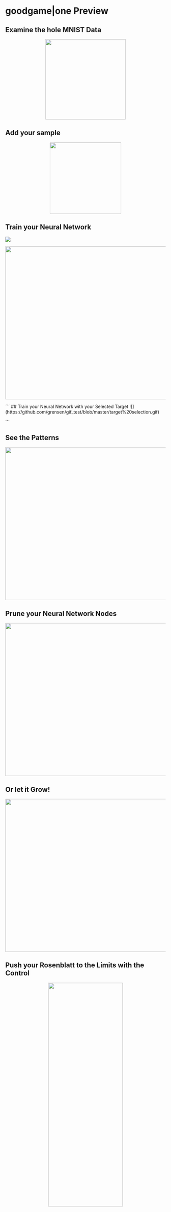 # goodgame|one Preview

## Examine the hole MNIST Data
<p align="center">
<img width="252" height="252" src="https://github.com/grensen/gif_test/blob/master/examine_mnist.gif"/>
</p>

## Add your sample
<p align="center">
<img width="224" height="224" src="https://github.com/grensen/gif_test/blob/master/add_sample2.gif"/>
</p>

## Train your Neural Network
![](https://github.com/grensen/gif_test/blob/master/train_neural_network2.gif)
<p align="center">
<img width="640" height="480" src="https://github.com/grensen/gif_test/blob/master/train_neural_network2.giff"/>
</p>
´´´
## Train your Neural Network with your Selected Target
![](https://github.com/grensen/gif_test/blob/master/target%20selection.gif)

´´´
## See the Patterns
<p align="center">
<img width="640" height="480" src="https://github.com/grensen/gif_test/blob/master/see_the_pattern3.gif"/>
</p>

## Prune your Neural Network Nodes
<p align="center">
<img width="640" height="480" src="https://github.com/grensen/gif_test/blob/master/neural_network_pruning.gif"/>
</p>

## Or let it Grow!
<p align="center">
<img width="640" height="480" src="https://github.com/grensen/gif_test/blob/master/neural_network_growing.gif"/>
</p>

## Push your Rosenblatt to the Limits with the Control
<p align="center">
<img width="234" height="702"src="https://github.com/grensen/gif_test/blob/master/full_control.gif"/>
</p>

